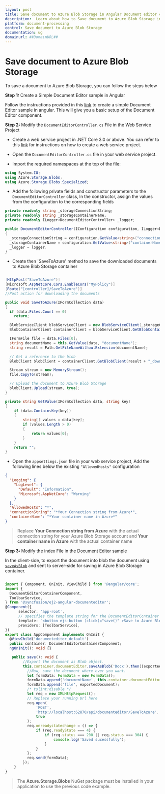```yaml
---
layout: post
title: Save document to Azure Blob Storage in Angular Document editor control | Syncfusion
description:  Learn about how to Save document to Azure Blob Storage in Angular Document editor control of Syncfusion Essential JS 2 and more details.
platform: document-processing
control: Save document to Azure Blob Storage
documentation: ug
domainurl: ##DomainURL##
---
```


# Save document to Azure Blob Storage

To save a document to Azure Blob Storage, you can follow the steps below

**Step 1:** Create a Simple Document Editor sample in Angular

Follow the instructions provided in this [link](../getting-started) to create a simple Document Editor sample in angular. This will give you a basic setup of the Document Editor component.

**Step 2:** Modify the `DocumentEditorController.cs` File in the Web Service Project

* Create a web service project in .NET Core 3.0 or above. You can refer to this [link](../web-services-overview) for instructions on how to create a web service project.

* Open the `DocumentEditorController.cs` file in your web service project.

* Import the required namespaces at the top of the file:

```csharp
using System.IO;
using Azure.Storage.Blobs;
using Azure.Storage.Blobs.Specialized;
```

* Add the following private fields and constructor parameters to the `DocumentEditorController` class, In the constructor, assign the values from the configuration to the corresponding fields

```csharp
private readonly string _storageConnectionString;
private readonly string _storageContainerName;
private readonly ILogger<DocumentEditorController> _logger;

public DocumentEditorController(IConfiguration configuration, ILogger<DocumentEditorController> logger)
{
  _storageConnectionString = configuration.GetValue<string>("connectionString");
  _storageContainerName = configuration.GetValue<string>("containerName");
  _logger = logger;
}
```

* Create then 'SaveToAzure' method to save the downloaded documents to Azure Blob Storage container

```csharp

[HttpPost("SaveToAzure")]
[Microsoft.AspNetCore.Cors.EnableCors("MyPolicy")]
[Route("[controller]/SaveToAzure")]
//Post action for downloading the documents

public void SaveToAzure(IFormCollection data)
{
  if (data.Files.Count == 0)
    return;

  BlobServiceClient blobServiceClient = new BlobServiceClient(_storageConnectionString);
  BlobContainerClient containerClient = blobServiceClient.GetBlobContainerClient(_storageContainerName);

  IFormFile file = data.Files[0];
  string documentName = this.GetValue(data, "documentName");
  string result = Path.GetFileNameWithoutExtension(documentName);

  // Get a reference to the blob
  BlobClient blobClient = containerClient.GetBlobClient(result + "_downloaded.docx");

  Stream stream = new MemoryStream();
  file.CopyTo(stream);

  // Upload the document to Azure Blob Storage
  blobClient.Upload(stream, true);
}

private string GetValue(IFormCollection data, string key)
{
    if (data.ContainsKey(key))
    {
        string[] values = data[key];
        if (values.Length > 0)
        {
            return values[0];
        }
    }
    return "";
}

```

* Open the `appsettings.json` file in your web service project, Add the following lines below the existing `"AllowedHosts"` configuration

```json
{
  "Logging": {
    "LogLevel": {
      "Default": "Information",
      "Microsoft.AspNetCore": "Warning"
    }
  },
  "AllowedHosts": "*",
  "connectionString": "*Your Connection string from Azure*",
  "containerName": "*Your container name in Azure*"
}
```

> Replace **Your Connection string from Azure** with the actual connection string for your Azure Blob Storage account and **Your container name in Azure** with the actual container name 

**Step 3:**  Modify the index File in the Document Editor sample

In the client-side, to export the document into blob the document using [`saveAsBlob`](https://ej2.syncfusion.com/angular/documentation/api/document-editor#saveasblob) and sent to server-side for saving in Azure Blob Storage container.

```typescript

import { Component, OnInit, ViewChild } from '@angular/core';
import {
  DocumentEditorContainerComponent,
  ToolbarService,
} from '@syncfusion/ej2-angular-documenteditor';
@Component({
      selector: 'app-root',
      // specifies the template string for the DocumentEditorContainer component
      template: `<button ejs-button (click)="save()" >Save to Azure Blob Storage</button><ejs-documenteditorcontainer #documenteditor_default serviceUrl="http://localhost:62870/api/documenteditor/" height="600px" style="display:block" (created)="onCreate()" [enableToolbar]=true> </ejs-documenteditorcontainer>`,
      providers: [ToolbarService],
})
export class AppComponent implements OnInit {
  @ViewChild('documenteditor_default')
  public container: DocumentEditorContainerComponent;
  ngOnInit(): void {}

   public save(): void {
        //Export the document as Blob object.
        this.container.documentEditor.saveAsBlob('Docx').then((exportedDocument: Blob) => {
          //Now, save the document where ever you want.
          let formData: FormData = new FormData();
          formData.append('documentName', this.container.documentEditor.documentName);
          formData.append('file', exportedDocument);
          /* tslint:disable */
          let req = new XMLHttpRequest();
          // Replace your running Url here
          req.open(
              'POST',
              'http://localhost:62870/api/documenteditor/SaveToAzure',
              true
          );
          req.onreadystatechange = () => {
              if (req.readyState === 4) {
                  if (req.status === 200 || req.status === 304) {
                      console.log('Saved sucessfully');
                  }
              }
          };
          req.send(formData);
        });
    }
}
```

> The **Azure.Storage.Blobs** NuGet package must be installed in your application to use the previous code example.